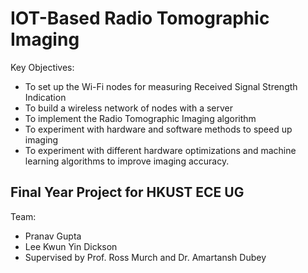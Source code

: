 # IOT-Based Radio Tomographic Imaging
Key Objectives: 
*	To set up the Wi-Fi nodes for measuring Received Signal Strength Indication
*	To build a wireless network of nodes with a server
*	To implement the Radio Tomographic Imaging algorithm
*	To experiment with hardware and software methods to speed up imaging 
* To experiment with different hardware optimizations and machine learning algorithms to improve imaging accuracy.

## Final Year Project for HKUST ECE UG
Team: 
* Pranav Gupta
* Lee Kwun Yin Dickson
* Supervised by Prof. Ross Murch and Dr. Amartansh Dubey

